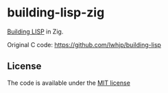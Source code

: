 # building-lisp-zig

[Building LISP](https://www.lwh.jp/lisp) in Zig.

Original C code: https://github.com/lwhjp/building-lisp

## License

The code is available under the [MIT license](LICENSE)
